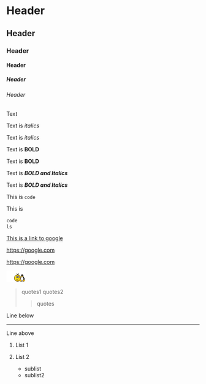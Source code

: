 # Header

## Header

### Header

#### Header

##### Header

###### Header

Text

Text is *italics*

Text is _italics_

Text is **BOLD**

Text is __BOLD__

Text is ***BOLD and Italics***

Text is ___BOLD and Italics___

This is `code`

This is
```
code
ls
```
[This is a link to google](https://google.com)

<https://google.com>

https://google.com

![Image](https://github.com/makemegit/hello-world/blob/master/linux-lovers.gif)

> quotes1
> quotes2
> > quotes

Line below

***

Line above

1. List 1
2. List 2

   - sublist
   - sublist2

